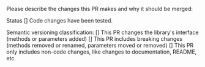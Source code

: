 Please describe the changes this PR makes and why it should be merged:

Status
[] Code changes have been tested.

Semantic versioning classification:
[] This PR changes the library's interface (methods or parameters added)
[] This PR includes breaking changes (methods removed or renamed, parameters moved or removed)
[] This PR only includes non-code changes, like changes to documentation, README, etc.
